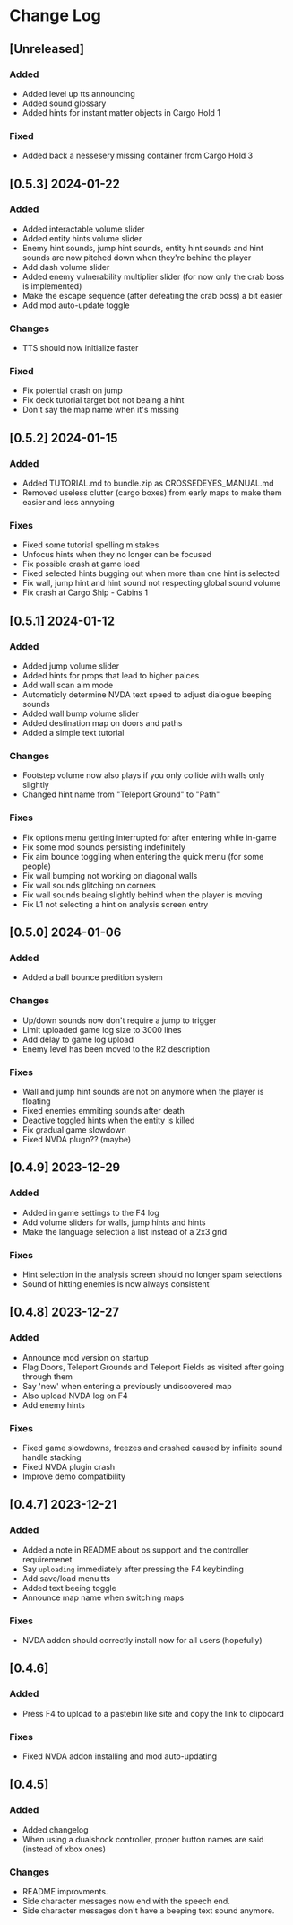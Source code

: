 <!-- markdownlint-disable MD013 MD024 -->

# Change Log

## [Unreleased]

### Added

- Added level up tts announcing
- Added sound glossary
- Added hints for instant matter objects in Cargo Hold 1

### Fixed

- Added back a nessesery missing container from Cargo Hold 3

## [0.5.3] 2024-01-22

### Added

- Added interactable volume slider
- Added entity hints volume slider
- Enemy hint sounds, jump hint sounds, entity hint sounds and hint sounds are now pitched down when they're behind the player
- Add dash volume slider
- Added enemy vulnerability multiplier slider (for now only the crab boss is implemented)
- Make the escape sequence (after defeating the crab boss) a bit easier
- Add mod auto-update toggle

### Changes

- TTS should now initialize faster

### Fixed

- Fix potential crash on jump
- Fix deck tutorial target bot not beaing a hint
- Don't say the map name when it's missing

## [0.5.2] 2024-01-15

### Added

- Added TUTORIAL.md to bundle.zip as CROSSEDEYES_MANUAL.md
- Removed useless clutter (cargo boxes) from early maps to make them easier and less annyoing

### Fixes

- Fixed some tutorial spelling mistakes
- Unfocus hints when they no longer can be focused
- Fix possible crash at game load
- Fixed selected hints bugging out when more than one hint is selected
- Fix wall, jump hint and hint sound not respecting global sound volume
- Fix crash at Cargo Ship - Cabins 1

## [0.5.1] 2024-01-12

### Added

- Added jump volume slider
- Added hints for props that lead to higher palces
- Add wall scan aim mode
- Automaticly determine NVDA text speed to adjust dialogue beeping sounds
- Added wall bump volume slider
- Added destination map on doors and paths
- Added a simple text tutorial

### Changes

- Footstep volume now also plays if you only collide with walls only slightly
- Changed hint name from "Teleport Ground" to "Path"

### Fixes

- Fix options menu getting interrupted for after entering while in-game
- Fix some mod sounds persisting indefinitely
- Fix aim bounce toggling when entering the quick menu (for some people)
- Fix wall bumping not working on diagonal walls
- Fix wall sounds glitching on corners
- Fix wall sounds beaing slightly behind when the player is moving
- Fix L1 not selecting a hint on analysis screen entry

## [0.5.0] 2024-01-06

### Added

- Added a ball bounce predition system

### Changes

- Up/down sounds now don't require a jump to trigger
- Limit uploaded game log size to 3000 lines
- Add delay to game log upload
- Enemy level has been moved to the R2 description

### Fixes

- Wall and jump hint sounds are not on anymore when the player is floating
- Fixed enemies emmiting sounds after death
- Deactive toggled hints when the entity is killed
- Fix gradual game slowdown
- Fixed NVDA plugn?? (maybe)

## [0.4.9] 2023-12-29

### Added

- Added in game settings to the F4 log
- Add volume sliders for walls, jump hints and hints
- Make the language selection a list instead of a 2x3 grid

### Fixes

- Hint selection in the analysis screen should no longer spam selections
- Sound of hitting enemies is now always consistent

## [0.4.8] 2023-12-27

### Added

- Announce mod version on startup
- Flag Doors, Teleport Grounds and Teleport Fields as visited after going through them
- Say 'new' when entering a previously undiscovered map
- Also upload NVDA log on F4
- Add enemy hints

### Fixes

- Fixed game slowdowns, freezes and crashed caused by infinite sound handle stacking
- Fixed NVDA plugin crash
- Improve demo compatibility

## [0.4.7] 2023-12-21

### Added

- Added a note in README about os support and the controller requiremenet
- Say `uploading` immediately after pressing the F4 keybinding
- Add save/load menu tts
- Added text beeing toggle
- Announce map name when switching maps

### Fixes

- NVDA addon should correctly install now for all users (hopefully)

## [0.4.6]

### Added

- Press F4 to upload to a pastebin like site and copy the link to clipboard

### Fixes

- Fixed NVDA addon installing and mod auto-updating

## [0.4.5]

### Added

- Added changelog
- When using a dualshock controller, proper button names are said (instead of xbox ones)

### Changes

- README improvments.
- Side character messages now end with the speech end.
- Side character messages don't have a beeping text sound anymore.
